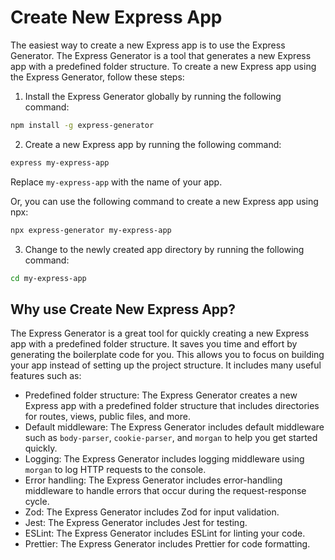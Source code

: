# Create New Express App

The easiest way to create a new Express app is to use the Express Generator. The Express Generator is a tool that generates a new Express app with a predefined folder structure. To create a new Express app using the Express Generator, follow these steps:

1. Install the Express Generator globally by running the following command:

```bash
npm install -g express-generator
```

2. Create a new Express app by running the following command:

```bash
express my-express-app
```

Replace `my-express-app` with the name of your app.

Or, you can use the following command to create a new Express app using npx:

```bash
npx express-generator my-express-app
```

3. Change to the newly created app directory by running the following command:

```bash
cd my-express-app
```

## Why use Create New Express App?

The Express Generator is a great tool for quickly creating a new Express app with a predefined folder structure. It saves you time and effort by generating the boilerplate code for you. This allows you to focus on building your app instead of setting up the project structure. It includes many useful features such as:

- Predefined folder structure: The Express Generator creates a new Express app with a predefined folder structure that includes directories for routes, views, public files, and more.
- Default middleware: The Express Generator includes default middleware such as `body-parser`, `cookie-parser`, and `morgan` to help you get started quickly.
- Logging: The Express Generator includes logging middleware using `morgan` to log HTTP requests to the console.
- Error handling: The Express Generator includes error-handling middleware to handle errors that occur during the request-response cycle.
- Zod: The Express Generator includes Zod for input validation.
- Jest: The Express Generator includes Jest for testing.
- ESLint: The Express Generator includes ESLint for linting your code.
- Prettier: The Express Generator includes Prettier for code formatting.
